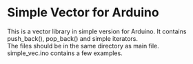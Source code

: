 # Simple Vector for Arduino

This is a vector library in simple version for Arduino. It contains push_back(), pop_back() and simple iterators.\
The files should be in the same directory as main file.\
simple_vec.ino contains a few examples.
